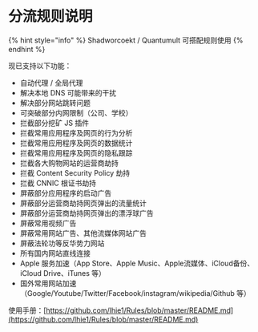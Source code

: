 # 分流规则说明

{% hint style="info" %}
Shadworcoekt / Quantumult 可搭配规则使用
{% endhint %}

现已支持以下功能：

* 自动代理 / 全局代理
* 解决本地 DNS 可能带来的干扰
* 解决部分网站跳转问题
* 可突破部分内网限制（公司、学校）
* 拦截部分挖矿 JS 插件
* 拦截常用应用程序及网页的行为分析
* 拦截常用应用程序及网页的数据统计
* 拦截常用应用程序及网页的隐私跟踪
* 拦截各大购物网站的运营商劫持
* 拦截 Content Security Policy 劫持
* 拦截 CNNIC 根证书劫持
* 屏蔽部分应用程序的启动广告
* 屏蔽部分运营商劫持网页弹出的流量统计
* 屏蔽部分运营商劫持网页弹出的漂浮球广告
* 屏蔽常用视频广告
* 屏蔽常用网站广告、其他流媒体网站广告
* 屏蔽法轮功等反华势力网站
* 所有国内网站直线连接
* Apple 服务加速（App Store、Apple Music、Apple流媒体、iCloud备份、iCloud Drive、iTunes 等）
* 国外常用网站加速（Google/Youtube/Twitter/Facebook/instagram/wikipedia/Github 等）

使用手册：[https://github.com/lhie1/Rules/blob/master/README.md](https://github.com/lhie1/Rules/blob/master/README.md)

